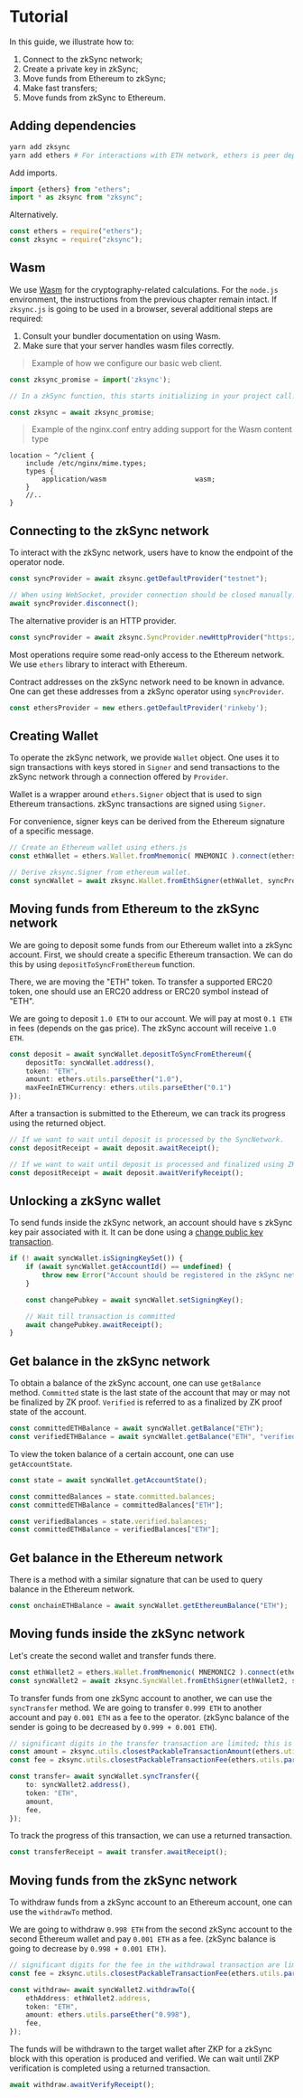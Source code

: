 # Tutorial

In this guide, we illustrate how to:

1. Connect to the zkSync network;
2. Create a private key in zkSync;
3. Move funds from Ethereum to zkSync;
4. Make fast transfers;
5. Move funds from zkSync to Ethereum.

## Adding dependencies

```bash
yarn add zksync
yarn add ethers # For interactions with ETH network, ethers is peer dependency of zksync.
```

Add imports.

```typescript
import {ethers} from "ethers";
import * as zksync from "zksync";
```

Alternatively.

```javascript
const ethers = require("ethers");
const zksync = require("zksync");
```

## Wasm

We use [Wasm](https://en.wikipedia.org/wiki/WebAssembly) for the cryptography-related calculations.
For the `node.js` environment, the instructions from the previous chapter remain intact.
If `zksync.js` is going to be used in a browser, several additional steps are required:

1. Consult your bundler documentation on using Wasm.
2. Make sure that your server handles wasm files correctly.

> Example of how we configure our basic web client.

```js
const zksync_promise = import('zksync');

// In a zkSync function, this starts initializing in your project call:

const zksync = await zksync_promise;
```

> Example of the nginx.conf entry adding support for the Wasm content type

```
location ~ ^/client {
    include /etc/nginx/mime.types;
    types {
        application/wasm                      wasm;
    }
    //..
}
```

## Connecting to the zkSync network

To interact with the zkSync network, users have to know the endpoint of the operator node.

```typescript
const syncProvider = await zksync.getDefaultProvider("testnet");

// When using WebSocket, provider connection should be closed manually.
await syncProvider.disconnect();
```

The alternative provider is an HTTP provider.

```typescript
const syncProvider = await zksync.SyncProvider.newHttpProvider("https://testnet.zksync.dev/jsrpc");
```

Most operations require some read-only access to the Ethereum network.
We use `ethers` library to interact with Ethereum. 

Contract addresses on the zkSync network need to be known in advance. 
One can get these addresses from a zkSync operator using `syncProvider`. 

```typescript
const ethersProvider = new ethers.getDefaultProvider('rinkeby');
```

## Creating Wallet

To operate the zkSync network, we provide `Wallet` object. One uses it to sign transactions with keys stored in `Signer` and send transactions to the zkSync network through a connection offered by `Provider`.

Wallet is a wrapper around `ethers.Signer` object that is used to sign Ethereum transactions. zkSync transactions are signed using `Signer`.

For convenience, signer keys can be derived from the Ethereum signature of a specific message.

```typescript
// Create an Ethereum wallet using ethers.js
const ethWallet = ethers.Wallet.fromMnemonic( MNEMONIC ).connect(ethersProvider);
```

```typescript
// Derive zksync.Signer from ethereum wallet.
const syncWallet = await zksync.Wallet.fromEthSigner(ethWallet, syncProvider);
```

## Moving funds from Ethereum to the zkSync network

We are going to deposit some funds from our Ethereum wallet into a zkSync account.
First, we should create a specific Ethereum transaction. We can do this by using `depositToSyncFromEthereum` function. 

There, we are moving the "ETH" token. To transfer a supported ERC20 token, one should use an ERC20 address or ERC20 symbol instead of "ETH".

We are going to deposit `1.0 ETH` to our account. We will pay at most `0.1 ETH` in fees (depends on the gas price). 
The zkSync account will receive `1.0 ETH`.

```typescript
const deposit = await syncWallet.depositToSyncFromEthereum({
    depositTo: syncWallet.address(),
    token: "ETH",
    amount: ethers.utils.parseEther("1.0"),
    maxFeeInETHCurrency: ethers.utils.parseEther("0.1")
});
```

After a transaction is submitted to the Ethereum, we can track its progress using the returned object.


```typescript
// If we want to wait until deposit is processed by the SyncNetwork.
const depositReceipt = await deposit.awaitReceipt();

// If we want to wait until deposit is processed and finalized using ZKP.
const depositReceipt = await deposit.awaitVerifyReceipt();
```

## Unlocking a zkSync wallet

To send funds inside the zkSync network, an account should have s zkSync key pair associated with it. It can be done
using a [change public key transaction](#changing-account-public-key).

```typescript
if (! await syncWallet.isSigningKeySet()) {
    if (await syncWallet.getAccountId() == undefined) {
        throw new Error("Account should be registered in the zkSync network (i.e. have had funds at least once)");
    } 

    const changePubkey = await syncWallet.setSigningKey();

    // Wait till transaction is committed
    await changePubkey.awaitReceipt();
}
```

## Get balance in the zkSync network

To obtain a balance of the zkSync account, one can use `getBalance` method. 
`Committed` state is the last state of the account that may or may not be finalized by ZK proof.
`Verified` is referred to as a finalized by ZK proof state of the account. 

```typescript
const committedETHBalance = await syncWallet.getBalance("ETH");
const verifiedETHBalance = await syncWallet.getBalance("ETH", "verified");
```

To view the token balance of a certain account, one can use `getAccountState`.

```typescript
const state = await syncWallet.getAccountState();

const committedBalances = state.committed.balances;
const committedETHBalance = committedBalances["ETH"];

const verifiedBalances = state.verified.balances;
const committedETHBalance = verifiedBalances["ETH"];
```

## Get balance in the Ethereum network

There is a method with a similar signature that can be used to query balance in the Ethereum network. 

```typescript
const onchainETHBalance = await syncWallet.getEthereumBalance("ETH");
```

## Moving funds inside the zkSync network

Let's create the second wallet and transfer funds there.

```typescript
const ethWallet2 = ethers.Wallet.fromMnemonic( MNEMONIC2 ).connect(ethersProvider);
const syncWallet2 = await zksync.SyncWallet.fromEthSigner(ethWallet2, syncProvider);
```

To transfer funds from one zkSync account to another, we can use the `syncTransfer` method.
We are going to transfer `0.999 ETH` to another account and pay `0.001 ETH` as a fee to the operator. 
(zkSync balance of the sender is going to be decreased by `0.999 + 0.001 ETH`).


```typescript
// significant digits in the transfer transaction are limited; this is why we use utils to check/strip significant digits. 
const amount = zksync.utils.closestPackableTransactionAmount(ethers.utils.parseEther("0.999")); 
const fee = zksync.utils.closestPackableTransactionFee(ethers.utils.parseEther("0.001")); 

const transfer= await syncWallet.syncTransfer({
    to: syncWallet2.address(),
    token: "ETH",
    amount,
    fee,
});
```

To track the progress of this transaction, we can use a returned transaction.

```typescript
const transferReceipt = await transfer.awaitReceipt();
```

## Moving funds from the zkSync network

To withdraw funds from a zkSync account to an Ethereum account, one can use the `withdrawTo` method.

We are going to withdraw `0.998 ETH` from the second zkSync account to the second Ethereum wallet and pay `0.001 ETH` as a fee. 
(zkSync balance is going to decrease by `0.998 + 0.001 ETH` ).


```typescript
// significant digits for the fee in the withdrawal transaction are limited; this is why we use utils to check/strip significant digits. 
const fee = zksync.utils.closestPackableTransactionFee(ethers.utils.parseEther("0.001")); 

const withdraw= await syncWallet2.withdrawTo({
    ethAddress: ethWallet2.address,
    token: "ETH",
    amount: ethers.utils.parseEther("0.998"),
    fee,
});
```

The funds will be withdrawn to the target wallet after ZKP for a zkSync block with this operation is produced and verified.
We can wait until ZKP verification is completed using a returned transaction. 


```typescript
await withdraw.awaitVerifyReceipt();
```
